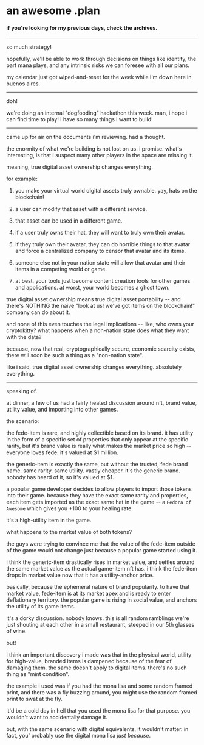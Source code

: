 # an awesome .plan

#### if you're looking for my previous days, check the archives.

---

so much strategy!

hopefully, we'll be able to work through decisions on things like identity, the part mana plays, and any intrinsic risks we can foresee with all our plans.

my calendar just got wiped-and-reset for the week while i'm down here in buenos aires.

---

doh!

we're doing an internal "dogfooding" hackathon this week.  man, i hope i can find time to play!  i have so many things i want to build!

---

came up for air on the documents i'm reviewing.  had a thought.

the enormity of what we're building is not lost on us.  i promise.  what's interesting, is that i suspect many other players in the space are missing it.

meaning, true digital asset ownership changes everything.

for example:

1) you make your virtual world digital assets truly ownable.  yay, hats on the blockchain!

2) a user can modify that asset with a different service.

3) that asset can be used in a different game.

4) if a user truly owns their hat, they will want to truly own their avatar.

5) if they truly own their avatar, they can do horrible things to that avatar and force a centralized company to censor that avatar and its items.

6) someone else not in your nation state will allow that avatar and their items in a competing world or game.

7) at best, your tools just become content creation tools for other games and applications.  at worst, your world becomes a ghost town.

true digital asset ownership means true digital asset portability -- and there's NOTHING the naive "look at us!  we've got items on the blockchain!" company can do about it.

and none of this even touches the legal implications -- like, who owns your cryptokitty?  what happens when a non-nation state does what they want with the data?

because, now that real, cryptographically secure, economic scarcity exists, there will soon be such a thing as a "non-nation state".

like i said, true digital asset ownership changes everything.  absolutely everything.

---

speaking of.

at dinner, a few of us had a fairly heated discussion around nft, brand value, utility value, and importing into other games.

the scenario:

the fede-item is rare, and highly collectible based on its brand.  it has utility in the form of a specific set of properties that only appear at the specific rarity, but it's brand value is really what makes the market price so high -- everyone loves fede.  it's valued at $1 million.

the generic-item is exactly the same, but without the trusted, fede brand name.  same rarity.  same utility.  vastly cheaper.  it's the generic brand.  nobody has heard of it, so it's valued at $1.

a popular game developer decides to allow players to import those tokens into their game.  because they have the exact same rarity and properties, each item gets imported as the exact same hat in the game -- a `Fedora of Awesome` which gives you +100 to your healing rate.

it's a high-utility item in the game.

what happens to the market value of both tokens?

the guys were trying to convince me that the value of the fede-item outside of the game would not change just because a popular game started using it.

i think the generic-item drastically rises in market value, and settles around the same market value as the actual game-item nft has.  i think the fede-item drops in market value now that it has a utility-anchor price.  

basically, because the ephemeral nature of brand popularity.  to have that market value, fede-item is at its market apex and is ready to enter deflationary territory.  the popular game is rising in social value, and anchors the utility of its game items.

it's a dorky discussion.  nobody knows.  this is all random ramblings we're just shouting at each other in a small restaurant, steeped in our 5th glasses of wine.

but!

i think an important discovery i made was that in the physical world, utility for high-value, branded items is dampened because of the fear of damaging them.  the same doesn't apply to digital items.  there's no such thing as "mint condition".

the example i used was if you had the mona lisa and some random framed print, and there was a fly buzzing around, you might use the random framed print to swat at the fly.

it'd be a cold day in hell that you used the mona lisa for that purpose.  you wouldn't want to accidentally damage it.

but, with the same scenario with digital equivalents, it wouldn't matter.  in fact, you' probably use the digital mona lisa _just because_.
